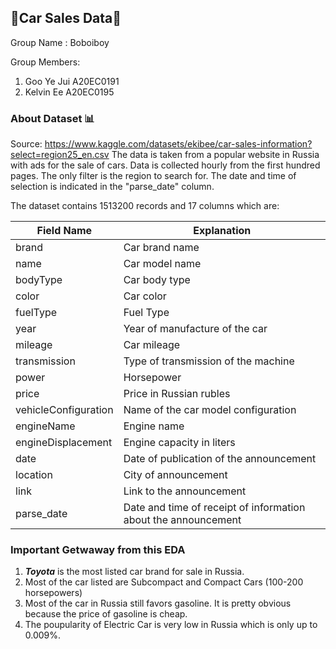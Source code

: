 ## 🚗Car Sales Data🚗

Group Name : Boboiboy

Group Members:

1.  Goo Ye Jui A20EC0191
2.  Kelvin Ee A20EC0195

### About Dataset 📊
Source: https://www.kaggle.com/datasets/ekibee/car-sales-information?select=region25_en.csv
The data is taken from a popular website in Russia with ads for the sale of cars. Data is collected hourly from the first hundred pages. The only filter is the region to search for. The date and time of selection is indicated in the "parse_date" column.

The dataset contains 1513200 records and 17 columns which are:

| Field Name | Explanation |
| ------ | ------ |
| brand | Car brand name |
| name | Car model name |
| bodyType  | Car body type |
| color | Car color |
| fuelType | Fuel Type |
| year | Year of manufacture of the car |
| mileage | Car mileage |
| transmission | Type of transmission of the machine |
| power | Horsepower |
| price | Price in Russian rubles |
| vehicleConfiguration | Name of the car model configuration |
| engineName | Engine name |
| engineDisplacement | Engine capacity in liters |
| date | Date of publication of the announcement |
| location | City of announcement |
| link | Link to the announcement |
| parse_date | Date and time of receipt of information about the announcement |

### Important Getwaway from this EDA

1. ***Toyota*** is the most listed car brand for sale in Russia.
2. Most of the car listed are Subcompact and Compact Cars (100-200 horsepowers)
3. Most of the car in Russia still favors gasoline. It is pretty obvious because the price of gasoline is cheap. 
4. The poupularity of Electric Car is very low in Russia which is only up to 0.009%.

